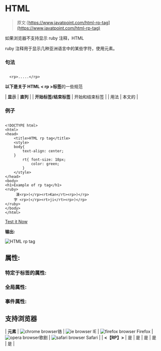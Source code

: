 # HTML <rp>标签</rp>

> 原文:[https://www.javatpoint.com/html-rp-tag](https://www.javatpoint.com/html-rp-tag)

如果浏览器不支持显示 ruby 注释，HTML <rp>标签用于为浏览器中要显示的内容提供后括号。</rp>

ruby 注释用于显示几种亚洲语言中的某些字符，使用<ruby>元素。</ruby>

<rp>标记必须用包含注释文本的括号将<rt>元素括起来。</rt></rp>

<rp>标签在 HTML5 中是新的。</rp>

### 句法

```

  <rp>.....</rp>

```

**以下是关于 HTML < rp >标签**的一些规范

| **显示** | **直列** |
| **开始标签/结束标签** | 开始和结束标签 |
| 用法 | 本文的 |

### 例子

```

<!DOCTYPE html>
<html>
<head>
	<title>HTML rp tag</title>
	<style>
	body{
		text-align: center;
	}
		rt{ font-size: 18px;
			color: green;
		}
	</style>
</head>
<body>
<h1>Example of rp tag</h1>
<ruby>
	 漢<rp>(</rp><rt>Kan</rt><rp>)</rp>
	字 <rp>(</rp><rt>ji</rt><rp>)</rp>
</ruby>
</body>
</html>

```

[Test it Now](https://www.javatpoint.com/oprweb/test.jsp?filename=htmlrptag)

**输出:**

![HTML rp tag](../Images/281be6c367e235a3b2c3c502a686c0db.png)

## 属性:

### 特定于标签的属性:

<rp>标签不包含任何特定属性。</rp>

### 全局属性:

<rp>标签支持 HTML 中的全局属性</rp>

### 事件属性:

<rp>标签支持 HTML 中的事件属性。</rp>

## 支持浏览器

| **元素** | ![chrome browser](../Images/4fbdc93dc2016c5049ed108e7318df19.png)铬 | ![ie browser](../Images/83dd23df1fe8373fd5bf054b2c1dd88b.png) IE | ![firefox browser](../Images/4f001fff393888a8a807ed29b28145d1.png) Firefox | ![opera browser](../Images/6cad4a592cc69a052056a0577b4aac65.png)歌剧 | ![safari browser](../Images/a0f6a9711a92203c5dc5c127fe9c9fca.png) Safari |
| **<【RP】>** | 是 | 是 | 是 | 是 | 是 |